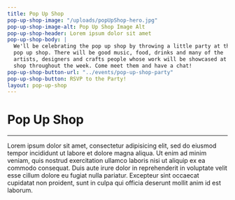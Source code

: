 ```yaml
---
title: Pop Up Shop
pop-up-shop-image: "/uploads/popUpShop-hero.jpg"
pop-up-shop-image-alt: Pop Up Shop Image Alt
pop-up-shop-header: Lorem ipsum dolor sit amet
pop-up-shop-body: |
  We'll be celebrating the pop up shop by throwing a little party at the
  pop up shop. There will be good music, food, drinks and many of the
  artists, designers and crafts people whose work will be showcased at the
  shop throughout the week. Come meet them and have a chat!
pop-up-shop-button-url: "../events/pop-up-shop-party"
pop-up-shop-button: RSVP to the Party!
layout: pop-up-shop
---
```


# Pop Up Shop
---
Lorem ipsum dolor sit amet, consectetur adipisicing elit, sed do eiusmod
tempor incididunt ut labore et dolore magna aliqua. Ut enim ad minim veniam,
quis nostrud exercitation ullamco laboris nisi ut aliquip ex ea commodo
consequat. Duis aute irure dolor in reprehenderit in voluptate velit esse
cillum dolore eu fugiat nulla pariatur. Excepteur sint occaecat cupidatat non
proident, sunt in culpa qui officia deserunt mollit anim id est laborum.
